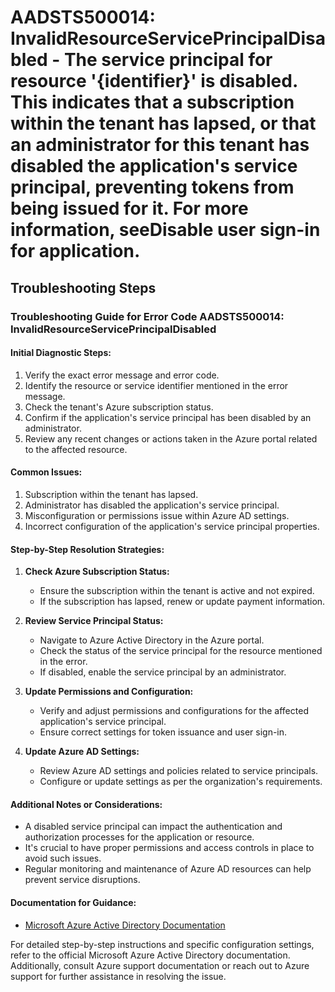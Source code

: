
# AADSTS500014: InvalidResourceServicePrincipalDisabled - The service principal for resource '{identifier}' is disabled. This indicates that a subscription within the tenant has lapsed, or that an administrator for this tenant has disabled the application's service principal, preventing tokens from being issued for it. For more information, seeDisable user sign-in for application.


## Troubleshooting Steps
### Troubleshooting Guide for Error Code AADSTS500014: InvalidResourceServicePrincipalDisabled

#### Initial Diagnostic Steps:
1. Verify the exact error message and error code.
2. Identify the resource or service identifier mentioned in the error message.
3. Check the tenant's Azure subscription status.
4. Confirm if the application's service principal has been disabled by an administrator.
5. Review any recent changes or actions taken in the Azure portal related to the affected resource.

#### Common Issues:
1. Subscription within the tenant has lapsed.
2. Administrator has disabled the application's service principal.
3. Misconfiguration or permissions issue within Azure AD settings.
4. Incorrect configuration of the application's service principal properties.

#### Step-by-Step Resolution Strategies:
1. **Check Azure Subscription Status:**
   - Ensure the subscription within the tenant is active and not expired.
   - If the subscription has lapsed, renew or update payment information.

2. **Review Service Principal Status:**
   - Navigate to Azure Active Directory in the Azure portal.
   - Check the status of the service principal for the resource mentioned in the error.
   - If disabled, enable the service principal by an administrator.

3. **Update Permissions and Configuration:**
   - Verify and adjust permissions and configurations for the affected application's service principal.
   - Ensure correct settings for token issuance and user sign-in.

4. **Update Azure AD Settings:**
   - Review Azure AD settings and policies related to service principals.
   - Configure or update settings as per the organization's requirements.

#### Additional Notes or Considerations:
- A disabled service principal can impact the authentication and authorization processes for the application or resource.
- It's crucial to have proper permissions and access controls in place to avoid such issues.
- Regular monitoring and maintenance of Azure AD resources can help prevent service disruptions.

#### Documentation for Guidance:
- [Microsoft Azure Active Directory Documentation](https://docs.microsoft.com/en-us/azure/active-directory/)

For detailed step-by-step instructions and specific configuration settings, refer to the official Microsoft Azure Active Directory documentation. Additionally, consult Azure support documentation or reach out to Azure support for further assistance in resolving the issue.